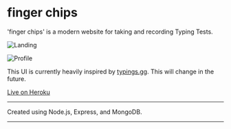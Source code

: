 # finger chips


'finger chips' is a modern website for taking and recording Typing Tests. 

![Landing](https://i.imgur.com/EtWrfDD.png)

![Profile](https://i.imgur.com/e0bpXzs.png)


This UI is currently heavily inspired by [typings.gg](https://typings.gg/).
This will change in the future.

[Live on Heroku](https://fingerchips.herokuapp.com/ "Live on Heroku")

------------

Created using Node.js, Express, and MongoDB.

------------


